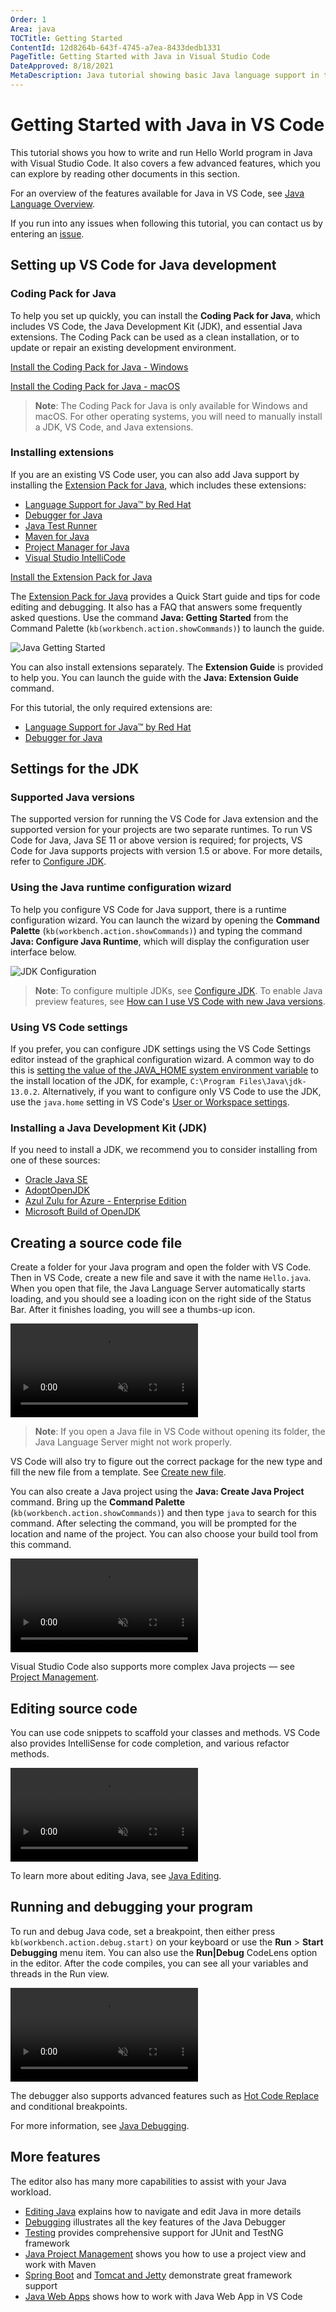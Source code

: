 ```yaml
---
Order: 1
Area: java
TOCTitle: Getting Started
ContentId: 12d8264b-643f-4745-a7ea-8433dedb1331
PageTitle: Getting Started with Java in Visual Studio Code
DateApproved: 8/18/2021
MetaDescription: Java tutorial showing basic Java language support in the Visual Studio Code editor
---
```


# Getting Started with Java in VS Code

This tutorial shows you how to write and run Hello World program in Java with Visual Studio Code. It also covers a few advanced features, which you can explore by reading other documents in this section.

For an overview of the features available for Java in VS Code, see [Java Language Overview](/docs/languages/java.md).

If you run into any issues when following this tutorial, you can contact us by entering an [issue](https://github.com/microsoft/vscode-java-pack/issues).

## Setting up VS Code for Java development

### Coding Pack for Java

To help you set up quickly, you can install the **Coding Pack for Java**, which includes VS Code, the Java Development Kit (JDK), and essential Java extensions. The Coding Pack can be used as a clean installation, or to update or repair an existing development environment.

<a class="tutorial-install-extension-btn" onclick="pushCodingPackEvent('java', 'win')" href="https://aka.ms/vscode-java-installer-win">Install the Coding Pack for Java - Windows</a>

<a class="tutorial-install-extension-btn" onclick="pushCodingPackEvent('java', 'mac')" href="https://aka.ms/vscode-java-installer-mac">Install the Coding Pack for Java - macOS</a><br>

> **Note**: The Coding Pack for Java is only available for Windows and macOS. For other operating systems, you will need to manually install a JDK, VS Code, and Java extensions.

### Installing extensions

If you are an existing VS Code user, you can also add Java support by installing the [Extension Pack for Java](https://marketplace.visualstudio.com/items?itemName=vscjava.vscode-java-pack), which includes these extensions:

* [Language Support for Java™ by Red Hat](https://marketplace.visualstudio.com/items?itemName=redhat.java)
* [Debugger for Java](https://marketplace.visualstudio.com/items?itemName=vscjava.vscode-java-debug)
* [Java Test Runner](https://marketplace.visualstudio.com/items?itemName=vscjava.vscode-java-test)
* [Maven for Java](https://marketplace.visualstudio.com/items?itemName=vscjava.vscode-maven)
* [Project Manager for Java](https://marketplace.visualstudio.com/items?itemName=vscjava.vscode-java-dependency)
* [Visual Studio IntelliCode](https://marketplace.visualstudio.com/items?itemName=VisualStudioExptTeam.vscodeintellicode)

<a class="tutorial-install-extension-btn" href="vscode:extension/vscjava.vscode-java-pack">Install the Extension Pack for Java</a>

The [Extension Pack for Java](https://marketplace.visualstudio.com/items?itemName=vscjava.vscode-java-pack) provides a Quick Start guide and tips for code editing and debugging. It also has a FAQ that answers some frequently asked questions. Use the command **Java: Getting Started** from the Command Palette (`kb(workbench.action.showCommands)`) to launch the guide.

![Java Getting Started](images/java-tutorial/getting-started.png)

You can also install extensions separately. The **Extension Guide** is provided to help you. You can launch the guide with the **Java: Extension Guide** command.

For this tutorial, the only required extensions are:

* [Language Support for Java™ by Red Hat](https://marketplace.visualstudio.com/items?itemName=redhat.java)
* [Debugger for Java](https://marketplace.visualstudio.com/items?itemName=vscjava.vscode-java-debug)

## Settings for the JDK

### Supported Java versions

The supported version for running the VS Code for Java extension and the supported version for your projects are two separate runtimes. To run VS Code for Java, Java SE 11 or above version is required; for projects, VS Code for Java supports projects with version 1.5 or above. For more details, refer to [Configure JDK](/docs/java/java-project.md#configure-jdk).

### Using the Java runtime configuration wizard

To help you configure VS Code for Java support, there is a runtime configuration wizard. You can launch the wizard by opening the **Command Palette** (`kb(workbench.action.showCommands)`) and typing the command **Java: Configure Java Runtime**, which will display the configuration user interface below.

![JDK Configuration](images/java-tutorial/jdk-config-wizard-overview.png)

> **Note**: To configure multiple JDKs, see [Configure JDK](/docs/java/java-project.md#configure-jdk). To enable Java preview features, see [How can I use VS Code with new Java versions](/docs/java/java-faq.md#how-can-i-use-visual-studio-code-with-new-java-versions).

### Using VS Code settings

If you prefer, you can configure JDK settings using the VS Code Settings editor instead of the graphical configuration wizard. A common way to do this is [setting the value of the JAVA_HOME system environment variable](https://docs.oracle.com/cd/E19182-01/821-0917/inst_jdk_javahome_t/index.html) to the install location of the JDK, for example, `C:\Program Files\Java\jdk-13.0.2`. Alternatively, if you want to configure only VS Code to use the JDK, use the `java.home` setting in VS Code's [User or Workspace settings](/docs/getstarted/settings.md).

### Installing a Java Development Kit (JDK)

If you need to install a JDK, we recommend you to consider installing from one of these sources:

* [Oracle Java SE](https://www.oracle.com/java/technologies/javase-downloads.html)
* [AdoptOpenJDK](https://adoptopenjdk.net/)
* [Azul Zulu for Azure - Enterprise Edition](https://www.azul.com/downloads/azure-only/zulu/)
* [Microsoft Build of OpenJDK](https://www.microsoft.com/openjdk)

## Creating a source code file

Create a folder for your Java program and open the folder with VS Code. Then in VS Code, create a new file and save it with the name `Hello.java`. When you open that file, the Java Language Server automatically starts loading, and you should see a loading icon on the right side of the Status Bar. After it finishes loading, you will see a thumbs-up icon.

<video autoplay loop muted playsinline controls>
  <source src="/docs/java/java-tutorial/JavaHelloWorld.Standalone.mp4" type="video/mp4">
</video>

>**Note**: If you open a Java file in VS Code without opening its folder, the Java Language Server might not work properly.

VS Code will also try to figure out the correct package for the new type and fill the new file from a template. See [Create new file](/docs/java/java-editing.md#create-new-file).

You can also create a Java project using the **Java: Create Java Project** command. Bring up the **Command Palette**  (`kb(workbench.action.showCommands)`) and then type `java` to search for this command. After selecting the command, you will be prompted for the location and name of the project. You can also choose your build tool from this command.

<video autoplay loop muted playsinline controls>
  <source src="/docs/java/java-tutorial/JavaHelloWorld.Project.mp4" type="video/mp4">
</video>

Visual Studio Code also supports more complex Java projects — see [Project Management](/docs/java/java-project.md).

## Editing source code

You can use code snippets to scaffold your classes and methods. VS Code also provides IntelliSense for code completion, and various refactor methods.

<video autoplay loop muted playsinline controls>
  <source src="/docs/java/java-tutorial/edit-code.mp4" type="video/mp4">
</video>

To learn more about editing Java, see [Java Editing](/docs/java/java-editing.md).

## Running and debugging your program

To run and debug Java code, set a breakpoint, then either press `kb(workbench.action.debug.start)` on your keyboard or use the **Run** > **Start Debugging** menu item. You can also use the **Run|Debug** CodeLens option in the editor. After the code compiles, you can see all your variables and threads in the Run view.

<video autoplay loop muted playsinline controls>
  <source src="/docs/java/java-tutorial/run-debug.mp4" type="video/mp4">
</video>

The debugger also supports advanced features such as [Hot Code Replace](/docs/java/java-debugging.md#hot-code-replace) and conditional breakpoints.

For more information, see [Java Debugging](/docs/java/java-debugging.md).

## More features

The editor also has many more capabilities to assist with your Java workload.

* [Editing Java](/docs/java/java-editing.md) explains how to navigate and edit Java in more details
* [Debugging](/docs/java/java-debugging.md) illustrates all the key features of the Java Debugger
* [Testing](/docs/java/java-testing.md) provides comprehensive support for JUnit and TestNG framework
* [Java Project Management](/docs/java/java-project.md) shows you how to use a project view and work with Maven
* [Spring Boot](/docs/java/java-spring-boot.md) and [Tomcat and Jetty](/docs/java/java-tomcat-jetty.md) demonstrate great framework support
* [Java Web Apps](/docs/java/java-webapp.md) shows how to work with Java Web App in VS Code
